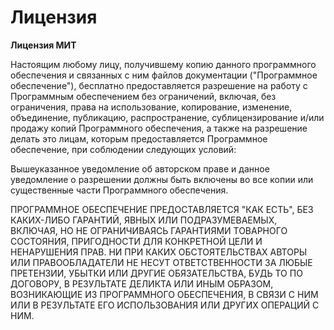 # Лицензия

**Лицензия МИТ**

Настоящим любому лицу, получившему копию данного программного обеспечения и связанных с ним файлов документации ("Программное обеспечение"), бесплатно предоставляется разрешение на работу с Программным обеспечением без ограничений, включая, без ограничения, права на использование, копирование, изменение, объединение, публикацию, распространение, сублицензирование и/или продажу копий Программного обеспечения, а также на разрешение делать это лицам, которым предоставляется Программное обеспечение, при соблюдении следующих условий:

Вышеуказанное уведомление об авторском праве и данное уведомление о разрешении должны быть включены во все копии или существенные части Программного обеспечения.

ПРОГРАММНОЕ ОБЕСПЕЧЕНИЕ ПРЕДОСТАВЛЯЕТСЯ "КАК ЕСТЬ", БЕЗ КАКИХ-ЛИБО ГАРАНТИЙ, ЯВНЫХ ИЛИ ПОДРАЗУМЕВАЕМЫХ, ВКЛЮЧАЯ, НО НЕ ОГРАНИЧИВАЯСЬ ГАРАНТИЯМИ ТОВАРНОГО СОСТОЯНИЯ, ПРИГОДНОСТИ ДЛЯ КОНКРЕТНОЙ ЦЕЛИ И НЕНАРУШЕНИЯ ПРАВ. НИ ПРИ КАКИХ ОБСТОЯТЕЛЬСТВАХ АВТОРЫ ИЛИ ПРАВООБЛАДАТЕЛИ НЕ НЕСУТ ОТВЕТСТВЕННОСТИ ЗА ЛЮБЫЕ ПРЕТЕНЗИИ, УБЫТКИ ИЛИ ДРУГИЕ ОБЯЗАТЕЛЬСТВА, БУДЬ ТО ПО ДОГОВОРУ, В РЕЗУЛЬТАТЕ ДЕЛИКТА ИЛИ ИНЫМ ОБРАЗОМ, ВОЗНИКАЮЩИЕ ИЗ ПРОГРАММНОГО ОБЕСПЕЧЕНИЯ, В СВЯЗИ С НИМ ИЛИ В РЕЗУЛЬТАТЕ ЕГО ИСПОЛЬЗОВАНИЯ ИЛИ ДРУГИХ ОПЕРАЦИЙ С НИМ.